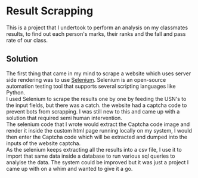 # Result Scrapping
This is a project that I undertook to perform an analysis on my classmates results, to find out each person's marks, their ranks and the fall and pass rate of our class.

## Solution
The first thing that came in my mind to scrape a website which uses server side rendering was to use [Selenium](https://www.selenium.dev). Selenium is an open-source automation testing tool that supports several scripting languages like Python. <br> 
I used Selenium to scrape the results one by one by feeding the USN's to the input fields, but there was a catch. the website had a captcha code to prevent bots from scrapping. I was still new to this and came up with a solution that required semi human intervention. <br>
The selenium code that I wrote would extract the Captcha code image and render it inside the custom html page running locally on my system, I would then enter the Captcha code which will be extracted and dumped into the inputs of the website captcha. <br>
As the selenium keeps extracting all the results into a csv file, I use it to import that same data inside a database to run various sql queries to analyise the data. The system could be improved but it was just a project I came up with on a whim and wanted to give it a go.
